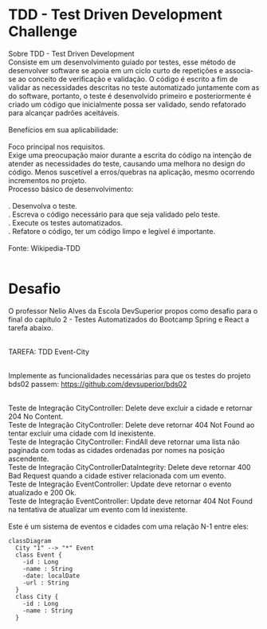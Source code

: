 <h1> TDD - Test Driven Development Challenge </h1>
Sobre TDD - Test Driven Development<br>
Consiste em um desenvolvimento guiado por testes, esse método de desenvolver software se apoia em um ciclo curto de repetições e associa-se ao conceito de verificação e validação. O código é escrito a fim de validar as necessidades descritas no teste automatizado juntamente com as do software, portanto, o teste é desenvolvido primeiro e posteriormente é criado um código que inicialmente possa ser validado, sendo refatorado para alcançar padrões aceitáveis.<br>
<br>
Benefícios em sua aplicabilidade:<br>
<br>
Foco principal nos requisitos.<br>
Exige uma preocupação maior durante a escrita do código na intenção de atender as necessidades do teste, causando uma melhora no design do código.
Menos suscetível a erros/quebras na aplicação, mesmo ocorrendo incrementos no projeto.<br>
Processo básico de desenvolvimento:<br>
<br>
. Desenvolva o teste.<br>
. Escreva o código necessário para que seja validado pelo teste.<br>
. Execute os testes automatizados.<br>
. Refatore o código, ter um código limpo e legível é importante.<br><br>
Fonte: Wikipedia-TDD<br><br>

<h1>Desafio</h1>
O professor Nelio Alves da Escola DevSuperior propos como desafio para o final do capítulo 2 - Testes Automatizados do Bootcamp Spring e React a tarefa abaixo.<br><br>

TAREFA: TDD Event-City<br><br>

Implemente as funcionalidades necessárias para que os testes do projeto bds02 passem: https://github.com/devsuperior/bds02<br><br>

Teste de Integração CityController: Delete deve excluir a cidade e retornar 204 No Content.<br>
Teste de Integração CityController: Delete deve retornar 404 Not Found ao tentar excluir uma cidade com Id inexistente.<br>
Teste de Integração CityController: FindAll deve retornar uma lista não paginada com todas as cidades ordenadas por nomes na posição ascendente.<br>
Teste de Integração CityControllerDataIntegrity: Delete deve retornar 400 Bad Request quando a cidade estiver relacionada com um evento.<br>
Teste de Integração EventController: Update deve retornar o evento atualizado e 200 Ok.<br>
Teste de Integração EventController: Update deve retornar 404 Not Found na tentativa de atualizar um evento com Id inexistente.<br><br>
Este é um sistema de eventos e cidades com uma relação N-1 entre eles:

```mermaid
classDiagram
  City "1" --> "*" Event
  class Event {
    -id : Long
    -name : String
    -date: localDate
    -url : String
  }
  class City {
    -id : Long
    -name : String
  }
```
